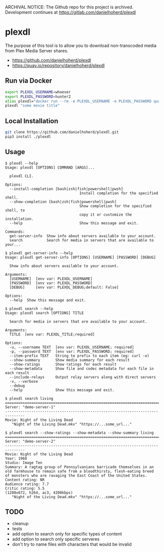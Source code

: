 ARCHIVAL NOTICE: The Github repo for this project is archived. Development continues at <https://gitlab.com/danielhoherd/plexdl>

# plexdl

The purpose of this tool is to allow you to download non-transcoded media from Plex Media Server shares.

- <https://github.com/danielhoherd/plexdl>
- <https://quay.io/repository/danielhoherd/plexdl>

## Run via Docker

```sh
export PLEXDL_USERNAME=whoever
export PLEXDL_PASSWORD=hunter2
alias plexdl="docker run --rm -e PLEXDL_USERNAME -e PLEXDL_PASSWORD quay.io/danielhoherd/plexdl plexdl --show-ratings"
plexdl "some movie title"
```

## Local Installation

```sh
git clone https://github.com/danielhoherd/plexdl.git
pip3 install ./plexdl
```

## Usage

```
$ plexdl --help
Usage: plexdl [OPTIONS] COMMAND [ARGS]...

  plexdl CLI.

Options:
  --install-completion [bash|zsh|fish|powershell|pwsh]
                                  Install completion for the specified shell.
  --show-completion [bash|zsh|fish|powershell|pwsh]
                                  Show completion for the specified shell, to
                                  copy it or customize the installation.
  --help                          Show this message and exit.

Commands:
  get-server-info  Show info about servers available to your account.
  search           Search for media in servers that are available to your...

$ plexdl get-server-info --help
Usage: plexdl get-server-info [OPTIONS] [USERNAME] [PASSWORD] [DEBUG]

  Show info about servers available to your account.

Arguments:
  [USERNAME]  [env var: PLEXDL_USERNAME]
  [PASSWORD]  [env var: PLEXDL_PASSWORD]
  [DEBUG]     [env var: PLEXDL_DEBUG;default: False]

Options:
  --help  Show this message and exit.

$ plexdl search --help
Usage: plexdl search [OPTIONS] TITLE

  Search for media in servers that are available to your account.

Arguments:
  TITLE  [env var: PLEXDL_TITLE;required]

Options:
  -u, --username TEXT  [env var: PLEXDL_USERNAME; required]
  -p, --password TEXT  [env var: PLEXDL_PASSWORD; required]
  --item-prefix TEXT   String to prefix to each item (eg: curl -o)
  --show-summary       Show media summary for each result
  --show-ratings       Show ratings for each result
  --show-metadata      Show file and codec metadata for each file in each result
  --include-relays     Output relay servers along with direct servers
  -v, --verbose
  --debug
  --help               Show this message and exit.
```

```
$ plexdl search living
===============================================================================
Server: "demo-server-1"
-------------------------------------------------------------------------------
Movie: Night of the Living Dead
   "Night of the Living Dead.mkv" "https://...some_url..."
```

```
$ plexdl search --show-ratings --show-metadata --show-summary living
===============================================================================
Server: "demo-server-2"
-------------------------------------------------------------------------------
Movie: Night of the Living Dead
Year: 1968
Studio: Image Ten
Summary: A ragtag group of Pennsylvanians barricade themselves in an old farmhouse to remain safe from a bloodthirsty, flesh-eating breed of monsters who are ravaging the East Coast of the United States.
Content rating: NR
Audience rating: 7.7
Critic rating: 5.5
(1280x672, h264, ac3, 4208kbps)
   "Night of the Living Dead.mkv" "https://...some_url..."
```

## TODO

- cleanup
- tests
- add option to search only for specific types of content
- add option to search only specific serveres
- don't try to name files with characters that would be invalid
